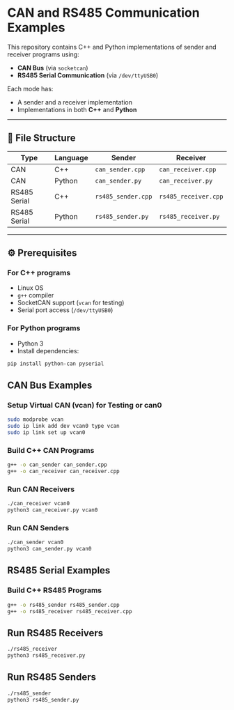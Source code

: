 # CAN and RS485 Communication Examples

This repository contains C++ and Python implementations of sender and receiver programs using:

- **CAN Bus** (via `socketcan`)
- **RS485 Serial Communication** (via `/dev/ttyUSB0`)

Each mode has:
- A sender and a receiver implementation
- Implementations in both **C++** and **Python**

---

## 📁 File Structure

| Type          | Language | Sender                | Receiver                |
|---------------|----------|-----------------------|-------------------------|
| CAN           | C++      | `can_sender.cpp`      | `can_receiver.cpp`      |
| CAN           | Python   | `can_sender.py`       | `can_receiver.py`       |
| RS485 Serial  | C++      | `rs485_sender.cpp`    | `rs485_receiver.cpp`    |
| RS485 Serial  | Python   | `rs485_sender.py`     | `rs485_receiver.py`     |

---

## ⚙️ Prerequisites

### For C++ programs
- Linux OS
- `g++` compiler
- SocketCAN support (`vcan` for testing)
- Serial port access (`/dev/ttyUSB0`)

### For Python programs
- Python 3
- Install dependencies:

```bash
pip install python-can pyserial
```

## CAN Bus Examples
### Setup Virtual CAN (vcan) for Testing or can0
```bash
sudo modprobe vcan
sudo ip link add dev vcan0 type vcan
sudo ip link set up vcan0
```
### Build C++ CAN Programs
```bash
g++ -o can_sender can_sender.cpp
g++ -o can_receiver can_receiver.cpp
```
### Run CAN Receivers
```bash
./can_receiver vcan0
python3 can_receiver.py vcan0
```
### Run CAN Senders
```bash
./can_sender vcan0
python3 can_sender.py vcan0
```
## RS485 Serial Examples
### Build C++ RS485 Programs
```bash
g++ -o rs485_sender rs485_sender.cpp
g++ -o rs485_receiver rs485_receiver.cpp
```

##  Run RS485 Receivers
```bash
./rs485_receiver
python3 rs485_receiver.py
```

##  Run RS485 Senders
```bash
./rs485_sender
python3 rs485_sender.py
```


